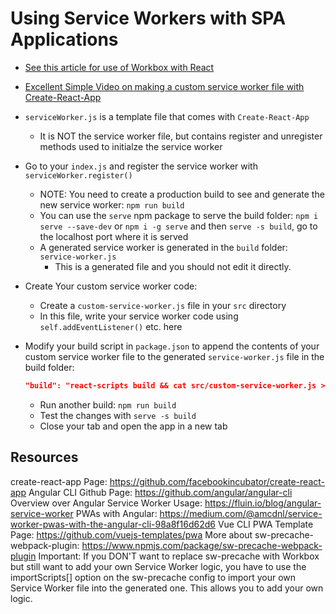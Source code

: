 # Using Service Workers with SPA Applications

- [See this article for use of Workbox with React](https://medium.com/@chinmaya.cp/custom-service-worker-in-cra-create-react-app-3b401d24b875)
- [Excellent Simple Video on making a custom service worker file with Create-React-App](https://www.youtube.com/watch?v=9imIJfw8pLE)

- `serviceWorker.js` is a template file that comes with `Create-React-App`
  - It is NOT the service worker file, but contains register and unregister methods used to initialze the service worker
- Go to your `index.js` and register the service worker with `serviceWorker.register()`
  - NOTE: You need to create a production build to see and generate the new service worker: `npm run build`
  - You can use the `serve` npm package to serve the build folder: `npm i serve --save-dev` or `npm i -g serve` and then `serve -s build`, go to the localhost port where it is served
  - A generated service worker is generated in the `build` folder: `service-worker.js`
    - This is a generated file and you should not edit it directly.
- Create Your custom service worker code:
  - Create a `custom-service-worker.js` file in your `src` directory
  - In this file, write your service worker code using `self.addEventListener()` etc. here
- Modify your build script in `package.json` to append the contents of your custom service worker file to the generated `service-worker.js` file in the build folder:
  ```json
  "build": "react-scripts build && cat src/custom-service-worker.js >> build/service-worker.js"
  ```
  - Run another build: `npm run build`
  - Test the changes with `serve -s build`
  - Close your tab and open the app in a new tab

## Resources

create-react-app Page: https://github.com/facebookincubator/create-react-app
Angular CLI Github Page: https://github.com/angular/angular-cli
Overview over Angular Service Worker Usage: https://fluin.io/blog/angular-service-worker
PWAs with Angular: https://medium.com/@amcdnl/service-worker-pwas-with-the-angular-cli-98a8f16d62d6
Vue CLI PWA Template Page: https://github.com/vuejs-templates/pwa
More about sw-precache-webpack-plugin: https://www.npmjs.com/package/sw-precache-webpack-plugin
Important: If you DON'T want to replace sw-precache with Workbox but still want to add your own Service Worker logic, you have to use the importScripts[] option on the sw-precache config to import your own Service Worker file into the generated one. This allows you to add your own logic.
